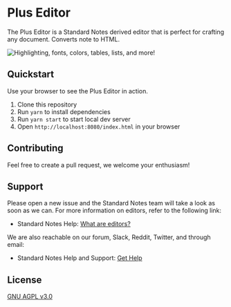 # Plus Editor

The Plus Editor is a Standard Notes derived editor that is perfect for crafting any document. Converts note to HTML.

![Highlighting, fonts, colors, tables, lists, and more!](plus_editor_bar.png)

## Quickstart

Use your browser to see the Plus Editor in action.

1. Clone this repository
1. Run `yarn` to install dependencies
1. Run `yarn start` to start local dev server
1. Open `http://localhost:8080/index.html` in your browser

## Contributing

Feel free to create a pull request, we welcome your enthusiasm!

## Support

Please open a new issue and the Standard Notes team will take a look as soon as we can. For more information on editors, refer to the following link:

- Standard Notes Help: [What are editors?](https://standardnotes.org/help/77/what-are-editors)

We are also reachable on our forum, Slack, Reddit, Twitter, and through email:

- Standard Notes Help and Support: [Get Help](https://standardnotes.org/help)
## License

[GNU AGPL v3.0](https://choosealicense.com/licenses/agpl-3.0/)